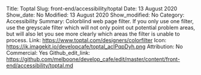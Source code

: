 Title: Toptal
Slug: front-end/accessibility/toptal
Date: 13 August 2020
Show_date: No
Modified: 13 August 2020
Show_modified: No
Category: Accessibility
Summary: Colorblind web page filter. If you only use one filter, use the greyscale filter which will not only point out potential problem areas, but will also let you see more clearly which areas the filter is unable to process.
Link: https://www.toptal.com/designers/colorfilter
Icon: https://ik.imagekit.io/developcafe/toptal_acIPqpDyh.png
Attribution: No
Commercial: Yes
Github_edit_link: https://github.com/melboone/develop_cafe/edit/master/content/front-end/accessibility/toptal.md